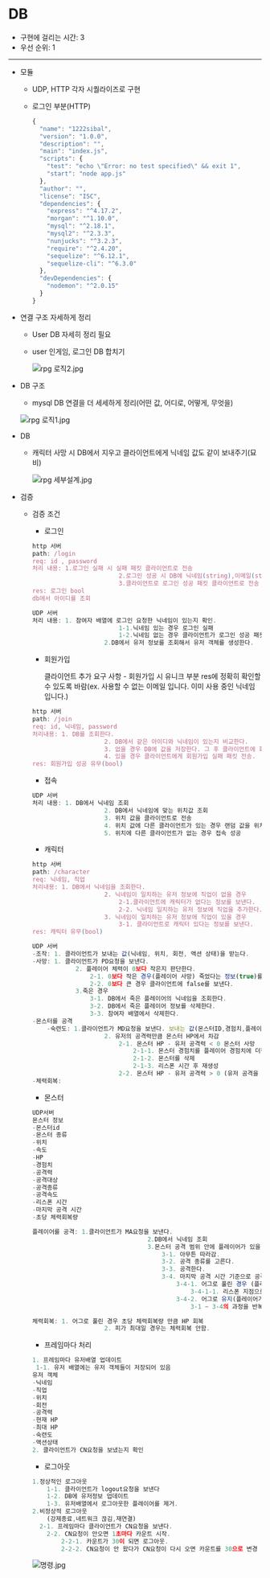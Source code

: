 # DB

- 구현에 걸리는 시간:  3
- 우선 순위: 1

---

- 모듈
    - UDP, HTTP 각자 시퀄라이즈로 구현
    - 로그인 부분(HTTP)
        
        ```jsx
        {
          "name": "1222sibal",
          "version": "1.0.0",
          "description": "",
          "main": "index.js",
          "scripts": {
            "test": "echo \"Error: no test specified\" && exit 1",
            "start": "node app.js"
          },
          "author": "",
          "license": "ISC",
          "dependencies": {
            "express": "^4.17.2",
            "morgan": "^1.10.0",
            "mysql": "^2.18.1",
            "mysql2": "^2.3.3",
            "nunjucks": "^3.2.3",
            "require": "^2.4.20",
            "sequelize": "^6.12.1",
            "sequelize-cli": "^6.3.0"
          },
          "devDependencies": {
            "nodemon": "^2.0.15"
          }
        }
        
        ```
        
- 연결 구조 자세하게 정리
    - User DB 자세히 정리 필요
    - user 인게임, 로그인 DB 합치기
        
        ![rpg 로직2.jpg](DB%2091f1c2926d9840f5a3eba3bf406ab123/rpg_%EB%A1%9C%EC%A7%812.jpg)
        
- DB 구조
    - mysql DB 연결을 더 세세하게 정리(어떤 값, 어디로, 어떻게, 무엇을)
    
    ![rpg 로직1.jpg](DB%2091f1c2926d9840f5a3eba3bf406ab123/rpg_%EB%A1%9C%EC%A7%811.jpg)
    
- DB
    - 캐릭터 사망 시 DB에서 지우고 클라이언트에게 닉네임 값도 같이 보내주기(묘비)
        
        ![rpg 세부설계.jpg](DB%2091f1c2926d9840f5a3eba3bf406ab123/rpg_%EC%84%B8%EB%B6%80%EC%84%A4%EA%B3%84.jpg)
        
- 검증
    - 검증 조건
        - 로그인
        
        ```jsx
        http 서버 
        path: /login
        req: id , password
        처리 내용: 1.로그인 실패 시 실패 패킷 클라이언트로 전송
        						2.로그인 성공 시 DB에 닉네임(string),이메일(string),비밀번호(string),직업(string),HP(int),회전(float),위치(array[float,float,float]),숙련도(int),공격력(int)
        						3.클라이언트로 로그인 성공 패킷 클라이언트로 전송
        res: 로그인 bool
        db에서 아이디를 조회 
        ```
        
        ```jsx
        UDP 서버
        처리 내용: 1. 참여자 배열에 로그인 요청한 닉네임이 있는지 확인.
        						1-1.닉네임 있는 경우 로그인 실패
        						1-2.닉네임 없는 경우 클라이언트가 로그인 성공 패킷 서버로 전송.
        					2.DB에서 유저 정보를 조회해서 유저 객체를 생성한다.
        ```
        
        - 회원가입
            
            클라이언트 추가 요구 사항 - 회원가입 시 유니크 부분 res에 정확히 확인할 수 있도록  바람(ex. 사용할 수 없는 이메일 입니다. 이미 사용 중인 닉네임 입니다.)
            
        
        ```jsx
        http 서버
        path: /join
        req: id, 닉네임, password
        처리내용: 1. DB를 조회한다.
        					2. DB에서 같은 아이디와 닉네임이 있는지 비교한다.
        					3. 없을 경우 DB에 값을 저장한다. 그 후 클라이언트에 회원가입 성공 패킷 전송
        					4. 있을 경우 클라이언트에게 회원가입 실패 패킷 전송.
        res: 회원가입 성공 유무(bool)
        ```
        
        - 접속
        
        ```jsx
        UDP 서버
        처리 내용: 1. DB에서 닉네임 조회
        					2. DB에서 닉네임에 맞는 위치값 조회
        					3. 위치 값을 클라이언트로 전송
        					4. 위치 값에 다른 클라이언트가 있는 경우 랜덤 값을 위치 값으로 정함
        					5. 위치에 다른 클라이언트가 없는 경우 접속 성공
        ```
        
        - 캐릭터
        
        ```jsx
        http 서버
        path: /character
        req: 닉네임, 직업
        처리내용: 1. DB에서 닉네임을 조회한다.
        					2. 닉네임이 일치하는 유저 정보에 직업이 없을 경우
        						2-1.클라이언트에 캐릭터가 없다는 정보를 보낸다.
        						2-2. 닉네임 일치하는 유저 정보에 직업을 추가한다.
        					3. 닉네임이 일치하는 유저 정보에 직업이 있을 경우
        						3-1. 클라이언트로 캐릭터 있다는 정보를 보낸다.
        res: 캐릭터 유무(bool)
        ```
        
        ```jsx
        UDP 서버
        -조작: 1. 클라이언트가 보내는 값(닉네임, 위치, 회전, 액션 상태)을 받는다.
        -사망: 1. 클라이언트가 PD요청을 보낸다.
        			2. 플레이어 체력이 0보다 작은지 판단한다.
        				2-1. 0보다 작은 경우(플레이어 사망) 죽었다는 정보(true)를 클라이언트에 보낸다.
        				2-2. 0보다 큰 경우 클라이언트에 false를 보낸다.
        			3.죽은 경우 
        				3-1. DB에서 죽은 플레이어의 닉네임을 조회한다.
        				3-2. DB에서 죽은 플레이어 정보를 삭제한다.
        				3-3. 참여자 배열에서 삭제한다. 
        -몬스터를 공격
        	-숙련도: 1.클라이언트가 MD요청을 보낸다. 보내는 값(몬스터ID,경험치,플레이어 닉네임)
        					2. 유저의 공격력만큼 몬스터 HP에서 차감
        						2-1. 몬스터 HP - 유저 공격력 < 0 몬스터 사망
        							2-1-1. 몬스터 경험치를 플레이어 경험치에 더한다.
        							2-1-2. 몬스터를 삭제
        							2-1-3. 리스폰 시간 후 재생성
        						2-2. 몬스터 HP - 유저 공격력 > 0 (유저 공격을 맞고 몬스터가 살아있는 경우)
        -체력회복:
        ```
        
        - 몬스터
        
        ```jsx
        UDP서버
        몬스터 정보
        -몬스터id
        -몬스터 종류
        -위치
        -속도
        -HP
        -경험치
        -공격력
        -공격대상
        -공격종류
        -공격속도
        -리스폰 시간
        -마지막 공격 시간
        -초당 체력회복량
        
        플레이어를 공격: 1.클라이언트가 MA요청을 보낸다.
        								2.DB에서 닉네임 조회
        								3.몬스터 공격 범위 안에 플레이어가 있을 경우
        									3-1. 아무튼 따라감.
        									3-2. 공격 종류를 고른다.
        									3-3. 공격한다.
        									3-4. 마지막 공격 시간 기준으로 공격시간이 지나면
        										3-4-1. 어그로 풀린 경우 (플레이어가 공격범위 밖으로 나갔는지, 플레이어가 죽었는지 확인)
        											3-4-1-1. 리스폰 지점으로 돌아와 HP 회복.
        										3-4-2. 어그로 유지(플레이어가 공격범위 밖으로 안 나간 경우)
        											3-1 ~ 3-4의 과정을 반복한다.
        
        체력회복: 1. 어그로 풀린 경우 초당 체력회복량 만큼 HP 회복
        					2. 피가 최대일 경우는 체력회복 안함.
        ```
        
        - 프레임마다 처리
        
        ```jsx
        1. 프레임마다 유저배열 업데이트
         1-1. 유저 배열에는 유저 객체들이 저장되어 있음
        유저 객체
        -닉네임
        -직업
        -위치
        -회전
        -공격력
        -현재 HP
        -최대 HP
        -숙련도
        -액션상태
        2. 클라이언트가 CN요청을 보냈는지 확인
        
        ```
        
        - 로그아웃
        
        ```jsx
        1.정상적인 로그아웃
        	1-1. 클라이언트가 logout요청을 보낸다
        	1-2. DB에 유저정보 업데이트
        	1-3. 유저배열에서 로그아웃한 플레이어를 제거.
        2.비정상적 로그아웃
        	(강제종료,네트워크 끊김,재연결)
          2-1. 프레임마다 클라이언트가 CN요청을 보낸다.
        	2-2. CN요청이 안오면 1초마다 카운트 시작.
        		2-2-1. 카운트가 30이 되면 로그아웃.
        		2-2-2. CN요청이 안 왔다가 CN요청이 다시 오면 카운트를 30으로 변경
        ```
        
        ![명령.jpg](DB%2091f1c2926d9840f5a3eba3bf406ab123/%EB%AA%85%EB%A0%B9.jpg)